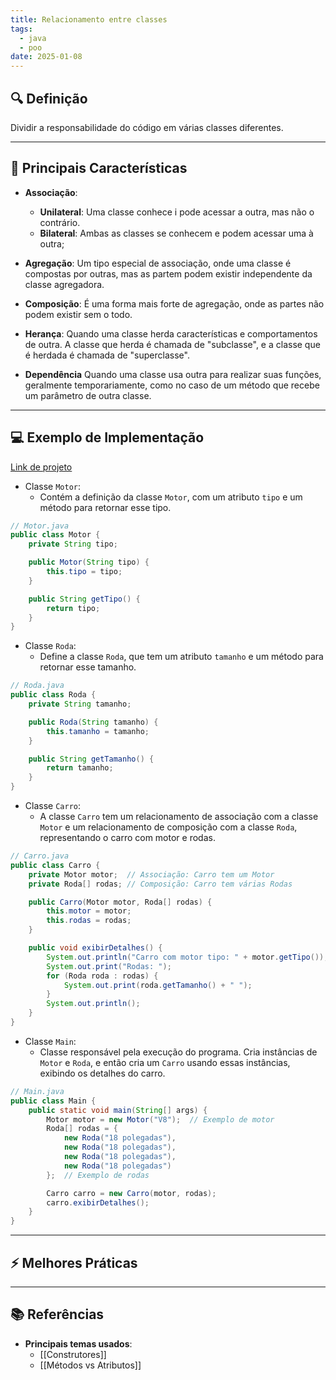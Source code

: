 ```yaml
---
title: Relacionamento entre classes
tags:
  - java
  - poo
date: 2025-01-08
---
```


## 🔍 Definição

Dividir a responsabilidade do código em várias classes diferentes.

---

## 📝 Principais Características

- **Associação**:
	- **Unilateral**: Uma classe conhece i pode acessar a outra, mas não o contrário.
	- **Bilateral**: Ambas as classes se conhecem e podem acessar uma à outra;
	
- **Agregação**: Um tipo especial de associação, onde uma classe é compostas por outras, mas as partem podem existir independente da classe agregadora.

- **Composição**: É uma forma mais forte de agregação, onde as partes não podem existir sem o todo.

- **Herança**: Quando uma classe herda características e comportamentos de outra. A classe que herda é chamada de "subclasse", e a classe que é herdada é chamada de "superclasse".

- **Dependência** Quando uma classe usa outra para realizar suas funções, geralmente temporariamente, como no caso de um método que recebe um parâmetro de outra classe.

---

## 💻 Exemplo de Implementação

[Link de projeto]([bllakk/LibertyWalk-Java](https://github.com/bllakk/LibertyWalk-Java))

- Classe `Motor`: 
	- Contém a definição da classe `Motor`, com um atributo `tipo` e um método para retornar esse tipo.
```java
// Motor.java
public class Motor {
    private String tipo;

    public Motor(String tipo) {
        this.tipo = tipo;
    }

    public String getTipo() {
        return tipo;
    }
}

```

- Classe `Roda`: 
	- Define a classe `Roda`, que tem um atributo `tamanho` e um método para retornar esse tamanho.
```java
// Roda.java
public class Roda {
    private String tamanho;

    public Roda(String tamanho) {
        this.tamanho = tamanho;
    }

    public String getTamanho() {
        return tamanho;
    }
}

```

- Classe `Carro`: 
	- A classe `Carro` tem um relacionamento de associação com a classe `Motor` e um relacionamento de composição com a classe `Roda`, representando o carro com motor e rodas.
```java
// Carro.java
public class Carro {
    private Motor motor;  // Associação: Carro tem um Motor
    private Roda[] rodas; // Composição: Carro tem várias Rodas

    public Carro(Motor motor, Roda[] rodas) {
        this.motor = motor;
        this.rodas = rodas;
    }

    public void exibirDetalhes() {
        System.out.println("Carro com motor tipo: " + motor.getTipo());
        System.out.print("Rodas: ");
        for (Roda roda : rodas) {
            System.out.print(roda.getTamanho() + " ");
        }
        System.out.println();
    }
}

```

- Classe `Main`:
	- Classe responsável pela execução do programa. Cria instâncias de `Motor` e `Roda`, e então cria um `Carro` usando essas instâncias, exibindo os detalhes do carro.
```java
// Main.java
public class Main {
    public static void main(String[] args) {
        Motor motor = new Motor("V8");  // Exemplo de motor
        Roda[] rodas = {
            new Roda("18 polegadas"),
            new Roda("18 polegadas"),
            new Roda("18 polegadas"),
            new Roda("18 polegadas")
        };  // Exemplo de rodas

        Carro carro = new Carro(motor, rodas);
        carro.exibirDetalhes();
    }
}

```
---

## ⚡ Melhores Práticas

---

## 📚 Referências 

- **Principais temas usados**:
	- [[Construtores]]
	- [[Métodos vs Atributos]]